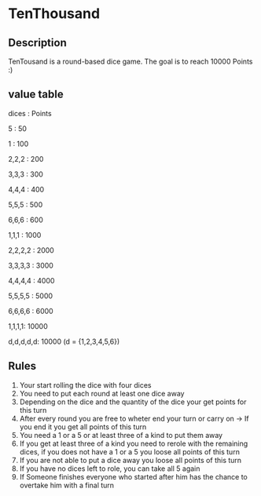 # TenThousand
## Description
TenTousand is a round-based dice game. The goal is to reach 10000 Points :)
## value table
dices : Points

5     : 50 

1     : 100

2,2,2 : 200

3,3,3 : 300

4,4,4 : 400

5,5,5 : 500

6,6,6 : 600

1,1,1 : 1000

2,2,2,2 : 2000

3,3,3,3 : 3000

4,4,4,4 : 4000

5,5,5,5 : 5000

6,6,6,6 : 6000

1,1,1,1: 10000

d,d,d,d,d: 10000 (d = {1,2,3,4,5,6})

## Rules

1. Your start rolling the dice with four dices
2. You need to put each round at least one dice away
3. Depending on the dice and the quantity of the dice your get points for this turn
3. After every round you are free to wheter end your turn or carry on
-> If you end it you get all points of this turn
4. You need a 1 or a 5 or at least three of a kind to put them away
5. If you get at least three of a kind you need to rerole with the remaining dices, if you does not have a 1 or a 5 you loose all points of this turn
6. If you are not able to put a dice away you loose all points of this turn
7. If you have no dices left to role, you can take all 5 again
8. If Someone finishes everyone who started after him has the chance to overtake him with a final turn
